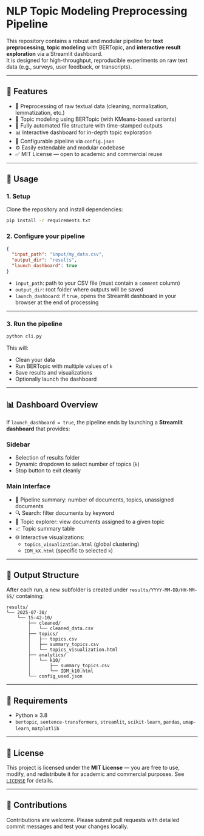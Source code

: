 
# NLP Topic Modeling Preprocessing Pipeline

This repository contains a robust and modular pipeline for **text preprocessing**, **topic modeling** with BERTopic, and **interactive result exploration** via a Streamlit dashboard.  
It is designed for high-throughput, reproducible experiments on raw text data (e.g., surveys, user feedback, or transcripts).

---

## 🧰 Features

- 📄 Preprocessing of raw textual data (cleaning, normalization, lemmatization, etc.)
- 🔎 Topic modeling using BERTopic (with KMeans-based variants)
- 📁 Fully automated file structure with time-stamped outputs
- 📊 Interactive dashboard for in-depth topic exploration
- 🔧 Configurable pipeline via `config.json`
- ⚙️ Easily extendable and modular codebase
- ✅ MIT License — open to academic and commercial reuse

---

## 🚀 Usage

### 1. Setup

Clone the repository and install dependencies:

```bash
pip install -r requirements.txt
```

### 2. Configure your pipeline

```json
{
  "input_path": "input/my_data.csv",
  "output_dir": "results",
  "launch_dashboard": true
}
```

- `input_path`: path to your CSV file (must contain a `comment` column)
- `output_dir`: root folder where outputs will be saved
- `launch_dashboard`: if `true`, opens the Streamlit dashboard in your browser at the end of processing

---

### 3. Run the pipeline

```bash
python cli.py
```

This will:

- Clean your data
- Run BERTopic with multiple values of `k`
- Save results and visualizations
- Optionally launch the dashboard

---

## 📊 Dashboard Overview

If `launch_dashboard = true`, the pipeline ends by launching a **Streamlit dashboard** that provides:

### Sidebar

- Selection of results folder
- Dynamic dropdown to select number of topics (`k`)
- Stop button to exit cleanly

### Main Interface

- 📌 Pipeline summary: number of documents, topics, unassigned documents
- 🔍 Search: filter documents by keyword
- 🧠 Topic explorer: view documents assigned to a given topic
- 📈 Topic summary table
- 🌐 Interactive visualizations:
  - `topics_visualization.html` (global clustering)
  - `IDM_kX.html` (specific to selected `k`)

---

## 📁 Output Structure

After each run, a new subfolder is created under `results/YYYY-MM-DD/HH-MM-SS/` containing:

```
results/
└── 2025-07-30/
    └── 15-42-10/
        ├── cleaned/
        │   └── cleaned_data.csv
        ├── topics/
        │   ├── topics.csv
        │   ├── summary_topics.csv
        │   └── topics_visualization.html
        ├── analytics/
        │   └── k10/
        │       ├── summary_topics.csv
        │       └── IDM_k10.html
        └── config_used.json
```

---

## 🧪 Requirements

- Python ≥ 3.8
- `bertopic`, `sentence-transformers`, `streamlit`, `scikit-learn`, `pandas`, `umap-learn`, `matplotlib`

---

## 📜 License

This project is licensed under the **MIT License** — you are free to use, modify, and redistribute it for academic and commercial purposes. See [`LICENSE`](LICENSE) for details.

---

## 🤝 Contributions

Contributions are welcome. Please submit pull requests with detailed commit messages and test your changes locally.
